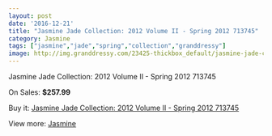```yaml
---
layout: post
date: '2016-12-21'
title: "Jasmine Jade Collection: 2012 Volume II - Spring 2012 713745"
category: Jasmine
tags: ["jasmine","jade","spring","collection","granddressy"]
image: http://img.granddressy.com/23425-thickbox_default/jasmine-jade-collection-2012-volume-ii-spring-2012-713745.jpg
---
```

Jasmine Jade Collection: 2012 Volume II - Spring 2012 713745

On Sales: **$257.99**
<a href="https://www.granddressy.com/en/jasmine/22369-jasmine-jade-collection-2012-volume-ii-spring-2012-713745.html"><amp-img layout="responsive" width="600" height="600" src="//img.granddressy.com/23425-thickbox_default/jasmine-jade-collection-2012-volume-ii-spring-2012-713745.jpg" alt="Jasmine Jade Collection: 2012 Volume II - Spring 2012 713745 0" /></a>

Buy it: [Jasmine Jade Collection: 2012 Volume II - Spring 2012 713745](https://www.granddressy.com/en/jasmine/22369-jasmine-jade-collection-2012-volume-ii-spring-2012-713745.html "Jasmine Jade Collection: 2012 Volume II - Spring 2012 713745")

View more: [Jasmine](https://www.granddressy.com/en/356-jasmine "Jasmine")